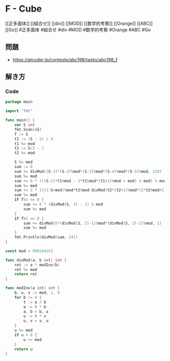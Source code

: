 # F - Cube
[[正多面体]] [[組合せ]] [[div]] [[MOD]] [[数学的考察]] [[Orange]] [[ABC]] [[Go]]
#正多面体 #組合せ #div #MOD #数学的考察 #Orange #ABC #Go 

## 問題
- https://atcoder.jp/contests/abc198/tasks/abc198_f

## 解き方
### Code
```go
package main

import "fmt"

func main() {
	var S int
	fmt.Scan(&S)
	T := S
	t1 := (S - 2) / 4
	t1 %= mod
	t2 := S/2 - 1
	t2 %= mod

	S %= mod
	sum := 0
	sum += divMod((S-1)*(S-2)%mod*(S-3)%mod*(S-4)%mod*(S-5)%mod, 120)
	sum %= mod
	sum += 6 * (((S-1)*t1%mod - 2*t1%mod*(t1+1)%mod + mod) % mod) % mod
	sum %= mod
	sum += 3 * (((1-S+mod)%mod*t2%mod-divMod(t2*(t2+1)%mod*(2*t2%mod+1)%mod, 3)+mod)%mod + divMod((S+1)%mod*t2%mod*(t2+1)%mod, 2))
	sum %= mod
	if T%3 == 0 {
		sum += 8 * (divMod(S, 3) - 1) % mod
		sum %= mod
	}
	if T%2 == 0 {
		sum += divMod(6*(divMod(S, 2)-1)%mod*(divMod(S, 2)-2)%mod, 2)
		sum %= mod
	}
	fmt.Println(divMod(sum, 24))
}

const mod = 998244353

func divMod(a, b int) int {
	ret := a * modInv(b)
	ret %= mod
	return ret
}

func modInv(a int) int {
	b, u, v := mod, 1, 0
	for b != 0 {
		t := a / b
		a -= t * b
		a, b = b, a
		u -= t * v
		u, v = v, u
	}
	u %= mod
	if u < 0 {
		u += mod
	}
	return u
}
```